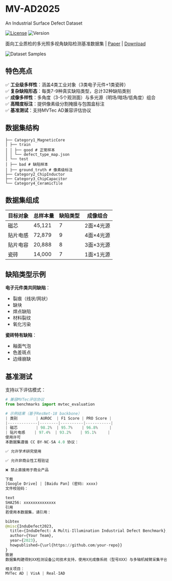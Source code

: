 # MV-AD2025
An Industrial Surface Defect Dataset

[![License](https://img.shields.io/badge/License-CC_BY--NC--SA_4.0-lightgrey.svg)](https://creativecommons.org/licenses/by-nc-sa/4.0/)
![Version](https://img.shields.io/badge/Version-v1.0-blue)

面向工业质检的多光照多视角缺陷检测基准数据集 | [Paper]() | [Download](#download)

![Dataset Samples](docs/teaser.png)

## 特色亮点
✅ **工业级多样性**：涵盖4类工业对象（3类电子元件+1类瓷砖）  
✅ **复杂缺陷形态**：每类7-9种真实缺陷类型，总计32种缺陷类别  
✅ **成像多样性**：多角度（3-5个观测面）与多光源（明场/暗场/低角度）组合  
✅ **高精度标注**：提供像素级分割掩膜与包围盒标注  
✅ **基准测试**：支持MVTec AD兼容评估协议

## 数据集结构

```InduDefect
├── Category1_MagneticCore
│ ├── train
│ │ ├── good # 正常样本
│ │ └── defect_type_map.json
│ └── test
│ ├── bad # 缺陷样本
│ ├── ground_truth # 像素级标注
├── Category2_ChipInductor
├── Category3_ChipCapacitor
└── Category4_CeramicTile
```

## 数据集组成
| 目标对象         | 总样本量 | 缺陷类型 | 成像组合  | 
|------------------|-----------|----------|-----------|
| 磁芯             | 45,121    | 7        | 2面×4光源 |
| 贴片电感         | 72,879    | 9        | 4面×4光源 |
| 贴片电容         | 20,888    | 8        | 3面×3光源 |
| 瓷砖             | 14,000    | 7        | 1面×1光源 |

## 缺陷类型示例
**电子元件类共同缺陷**：
- 裂痕（线状/网状）
- 缺块
- 焊点缺陷
- 材料裂纹
- 氧化污染

**瓷砖特有缺陷**：
- 釉面气泡
- 色差斑点
- 边缘崩缺

## 基准测试
支持以下评估模式：
```python
# 兼容MVTec评估协议
from benchmarks import mvtec_evaluation

# 示例结果（基于ResNet-18 backbone）
| 类别        | AUROC  | F1 Score | PRO Score |
|-------------|--------|----------|-----------|
| 磁芯        | 98.2%  | 95.7%    | 96.8%     |
| 贴片电感    | 97.4%  | 93.2%    | 95.1%     |
使用许可
本数据集遵循 CC BY-NC-SA 4.0 协议：

✅ 允许学术研究使用

✅ 允许非商业性工程验证

❌ 禁止直接用于商业产品

下载
[Google Drive] | [Baidu Pan] (密码: xxxx)
文件校验码：

text
SHA256: xxxxxxxxxxxxxx
引用
若使用本数据集，请引用：

bibtex
@misc{InduDefect2023,
  title={InduDefect: A Multi-Illumination Industrial Defect Benchmark},
  author={Your Team},
  year={2023},
  howpublished={\url{https://github.com/your-repo}}
}
致谢
数据集构建得到XX检测设备公司技术支持，使用X光成像系统（型号XXX）与多轴机械臂采集平台。

相关项目：
MVTec AD | VisA | Real-IAD
